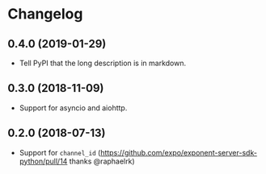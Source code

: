 # Changelog

0.4.0 (2019-01-29)
------------------

- Tell PyPI that the long description is in markdown.


0.3.0 (2018-11-09)
------------------

- Support for asyncio and aiohttp.


0.2.0 (2018-07-13)
------------------

- Support for `channel_id` (https://github.com/expo/exponent-server-sdk-python/pull/14 thanks @raphaelrk)
